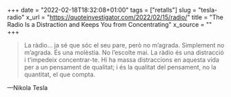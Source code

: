 +++
date = "2022-02-18T18:32:08+01:00"
tags = ["retalls"]
slug = "tesla-radio"
x_url = "https://quoteinvestigator.com/2022/02/15/radio/"
title = "The Radio Is a Distraction and Keeps You from Concentrating"
x_source = ""
+++


> La ràdio… ja sé que sóc el seu pare, però no m’agrada. Simplement no m’agrada. És una molèstia. No l’escolte mai. La ràdio és una distracció i t’impedeix concentrar-te. Hi ha massa distraccions en aquesta vida per a un pensament de qualitat; i és la qualitat del pensament, no la quantitat, el que compta.

—Nikola Tesla
